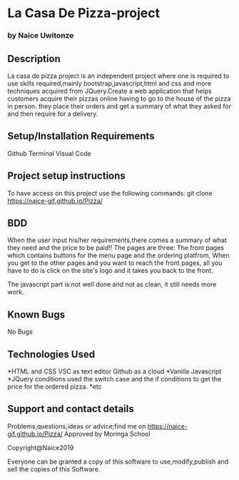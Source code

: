 # La Casa De Pizza-project

### by Naice Uwitonze

## Description
La casa de pizza project is an independent project where one is required to use skills required,mainly bootstrap,javascript,html and css and more techniques acquired from JQuery.Create a web application that helps customers acquire their pizzas online having to go to the house of the pizza in person. they place their orders and get a summary of what they asked for and then require for a delivery.

## Setup/Installation Requirements
Github Terminal Visual Code

## Project setup instructions
To have access on this project use the following commands: git clone  https://naice-gif.github.io/Pizza/

## BDD
When the user input his/her requirements,there comes a summary of what they need and the price to be paid!!
The pages are three: The front pages which contains buttons for the menu page and the ordering platfrom, When you get to the other pages and you want to reach the front pages, all you have to do is click on the site's logo and it takes you back to the front.

The javascript part is not well done and not as clean, it still needs more work.

## Known Bugs
No Bugs

## Technologies Used
*HTML and CSS VSC as text editor Github as a cloud
*Vanilla Javascript
*JQuery
conditions used the switch case and the if conditions to get the price for the ordered pizza.
*etc


## Support and contact details
Problems,questions,ideas or advice;find me on  https://naice-gif.github.io/Pizza/
Approved by Moringa School

Copyright@Naice2019

Everyone can be granted a copy of this software to use,modify,publish and sell the copies of this Software.

